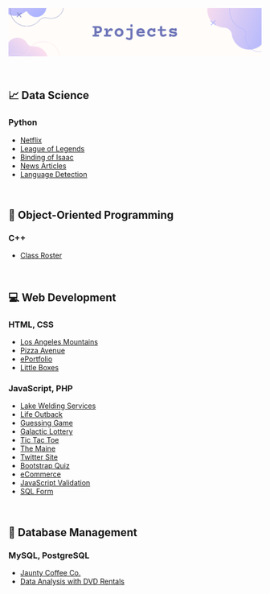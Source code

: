 ![](https://github.com/jeyla380/projects/blob/main/new_projects_banner.png)


<br>

## 📈 Data Science

 ### Python

- [Netflix](https://github.com/jeyla380/codecademy_projects/tree/main/datascience/python/projects/portfolio_project) 
- [League of Legends](https://github.com/jeyla380/codecademy_projects/tree/main/datascience/data_visualization/projects/league_of_legends_project)
- [Binding of Isaac](https://github.com/jeyla380/codecademy_projects/tree/main/datascience/data_analysis/projects)
- [News Articles](https://github.com/jeyla380/projects/tree/main/datascience/web_scraping)
- [Language Detection](https://github.com/jeyla380/codecademy_projects/tree/main/datascience/machine_learning/projects/language_detection)

<br>

## 📑 Object-Oriented Programming

### C++
- [Class Roster](https://github.com/jeyla380/school_work/tree/main/backend_programming/c++/projects/class_roster)

 
<br>


## 💻 Web Development

### HTML, CSS
- [Los Angeles Mountains](https://github.com/jeyla380/projects/tree/main/web_development/losangeles_mountains)
- [Pizza Avenue](https://github.com/jeyla380/school_work/tree/main/web_programming/xhtml_fundamentals/pizza_two)
- [ePortfolio](https://github.com/jeyla380/school_work/tree/main/web_programming/web_design/Website_Completed)
- [Little Boxes](https://github.com/jeyla380/school_work/tree/main/web_programming/xhtml_fundamentals/little_boxes)

### JavaScript, PHP
- [Lake Welding Services](https://github.com/jeyla380/school_work/tree/main/web_programming/advanced_javascript/H5)
- [Life Outback](https://github.com/jeyla380/school_work/tree/main/web_programming/advanced_javascript/H7)
- [Guessing Game](https://github.com/jeyla380/school_work/tree/main/web_programming/xhtml_fundamentals/guess)
- [Galactic Lottery](https://github.com/jeyla380/school_work/tree/main/web_programming/xhtml_fundamentals/lottery)
- [Tic Tac Toe](https://github.com/jeyla380/school_work/tree/main/web_programming/xhtml_fundamentals/tic_tac_toe)
- [The Maine](https://github.com/jeyla380/school_work/tree/main/web_programming/xhtml_fundamentals/bootstrap)
- [Twitter Site](https://github.com/jeyla380/school_work/tree/main/web_programming/advanced_javascript/H8)
- [Bootstrap Quiz](https://github.com/jeyla380/school_work/tree/main/web_programming/advanced_javascript/H6)
- [eCommerce](https://github.com/jeyla380/school_work/tree/main/web_programming/web_programming/eCommerce)
- [JavaScript Validation](https://github.com/jeyla380/school_work/tree/main/web_programming/web_programming/JavascriptValidation)
- [SQL Form](https://github.com/jeyla380/school_work/tree/main/web_programming/web_programming/MySQLForm)


<br>

## 📂 Database Management

### MySQL, PostgreSQL
- [Jaunty Coffee Co.](https://github.com/jeyla380/school_work/tree/main/database_management/mysql)
- [Data Analysis with DVD Rentals](https://github.com/jeyla380/school_work/tree/main/database_management/postgresql)
